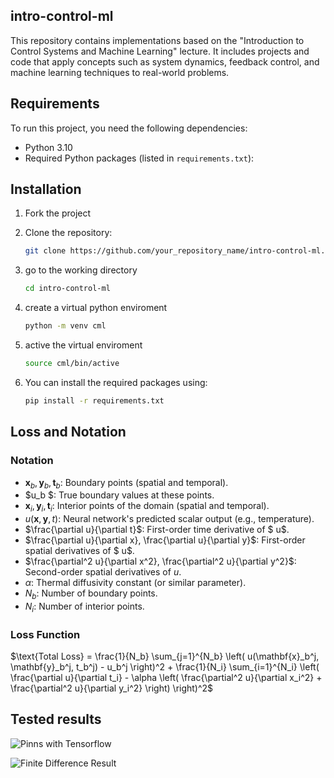 ## intro-control-ml

This repository contains implementations based on the "Introduction to Control Systems and Machine Learning" lecture. It includes projects and code that apply concepts such as system dynamics, feedback control, and machine learning techniques to real-world problems.

## Requirements

To run this project, you need the following dependencies:

- Python 3.10
- Required Python packages (listed in `requirements.txt`):


## Installation

1. Fork the project

2. Clone the repository:
   ```bash
   git clone https://github.com/your_repository_name/intro-control-ml.git
   
3. go to the working directory
   ```bash
   cd intro-control-ml

4. create a virtual python enviroment
   ```bash
   python -m venv cml

5. active the virtual enviroment
   ```bash
   source cml/bin/active

6. You can install the required packages using:
    ```bash
    pip install -r requirements.txt

## Loss and Notation

### Notation
- $\mathbf{x}_b, \mathbf{y}_b, \mathbf{t}_b$: Boundary points (spatial and temporal). 
- $u_b $: True boundary values at these points.
- $\mathbf{x}_i, \mathbf{y}_i, \mathbf{t}_i$: Interior points of the domain (spatial and temporal).
- $u(\mathbf{x}, \mathbf{y}, t)$: Neural network's predicted scalar output (e.g., temperature).
- $\frac{\partial u}{\partial t}$: First-order time derivative of $ u$.
- $\frac{\partial u}{\partial x}, \frac{\partial u}{\partial y}$: First-order spatial derivatives of $ u$.
- $\frac{\partial^2 u}{\partial x^2}, \frac{\partial^2 u}{\partial y^2}$: Second-order spatial derivatives of $u$.
- $\alpha$: Thermal diffusivity constant (or similar parameter).
- $N_b$: Number of boundary points.
- $N_i$: Number of interior points.

### Loss Function
$\text{Total Loss} = 
\frac{1}{N_b} \sum_{j=1}^{N_b} \left( u(\mathbf{x}_b^j, \mathbf{y}_b^j, t_b^j) - u_b^j \right)^2 + 
\frac{1}{N_i} \sum_{i=1}^{N_i} \left( \frac{\partial u}{\partial t_i} - \alpha \left( \frac{\partial^2 u}{\partial x_i^2} + \frac{\partial^2 u}{\partial y_i^2} \right) \right)^2$


## Tested results
![Pinns with Tensorflow](./results/pinns_tf.png)

![Finite Difference Result](./results/fdm_result.png)
